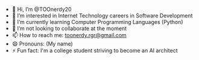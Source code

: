 - 👋 Hi, I’m @TOOnerdy20
- 👀 I’m interested in Internet Technology careers in Software Development
- 🌱 I’m currently learning Computer Programming Languages (Python)
- 💞️ I’m not looking to collaborate at the moment 
- 📫 How to reach me: toonerdy.rgr@gmail.com
- 😄 Pronouns: (My name)
- ⚡ Fun fact: I'm a college student striving to become an AI architect

<!---
TOOnerdy20/TOOnerdy20 is a ✨ special ✨ repository because its `README.md` (this file) appears on your GitHub profile.
You can click the Preview link to take a look at your changes.
--->
